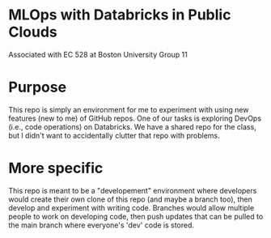 # MLOps with Databricks in Public Clouds

Associated with EC 528 at Boston University
Group 11

# Purpose

This repo is simply an environment for me to experiment with using new features (new to me) of GitHub repos. One of our tasks is exploring DevOps (i.e., code operations) on Databricks. We have a shared repo for the class, but I didn't want to accidentally clutter that repo with problems.

# More specific

This repo is meant to be a "developement" environment where developers would create their own clone of this repo (and maybe a branch too), then develop and experiment with writing code. Branches would allow multiple people to work on developing code, then push updates that can be pulled to the main branch where everyone's 'dev' code is stored.
